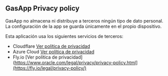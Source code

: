 ## GasApp Privacy policy

GasApp no almacena ni distribuye a terceros ningún tipo de dato personal. La configuración de la app se guarda únicamente en el propio dispositivo.

Esta aplicación usa los siguientes servicios de terceros:
- Cloudflare [Ver política de privacidad](https://www.cloudflare.com/es-es/privacypolicy/)
- Azure Cloud [Ver política de privacidad](https://azure.microsoft.com/en-us/overview/trusted-cloud/privacy/)
- Fly.io [Ver política de privacidad](https://www.oracle.com/legal/privacy/privacy-policy.html](https://fly.io/legal/privacy-policy/)

